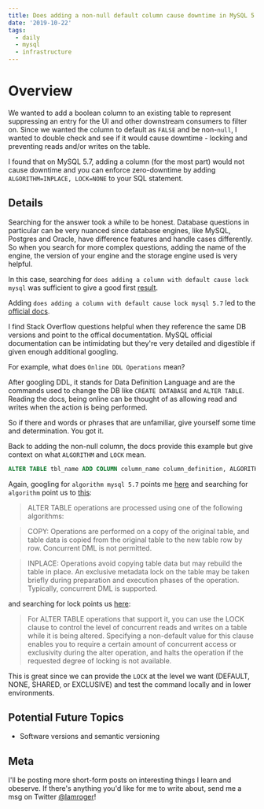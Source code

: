```yaml
---
title: Does adding a non-null default column cause downtime in MySQL 5.7?
date: '2019-10-22'
tags:
  - daily
  - mysql
  - infrastructure
---
```


# Overview
We wanted to add a boolean column to an existing table to represent suppressing an entry for the UI and other downstream consumers to filter on. Since we wanted the column to default as `FALSE` and be non-`null`, I wanted to double check and see if it would cause downtime - locking and preventing reads and/or writes on the table.

I found that on MySQL 5.7, adding a column (for the most part) would not cause downtime and you can enforce zero-downtime by adding `ALGORITHM=INPLACE, LOCK=NONE` to your SQL statement.

## Details
Searching for the answer took a while to be honest. Database questions in particular can be very nuanced since database engines, like MySQL, Postgres and Oracle, have difference features and handle cases differently. So when you search for more complex questions, adding the name of the engine, the version of your engine and the storage engine used is very helpful.

In this case, searching for `does adding a column with default cause lock mysql` was sufficient to give a good first [result](https://stackoverflow.com/questions/35424543/alter-table-without-locking-the-entire-table).

Adding `does adding a column with default cause lock mysql 5.7` led to the [official docs](https://dev.mysql.com/doc/refman/5.7/en/innodb-online-ddl-operations.html).

I find Stack Overflow questions helpful when they reference the same DB versions and point to the offical documentation. MySQL official documentation can be intimidating but they're very detailed and digestible if given enough additional googling.

For example, what does `Online DDL Operations` mean?

After googling DDL, it stands for Data Definition Language and are the commands used to change the DB like `CREATE DATABASE` and `ALTER TABLE`. Reading the docs, being online can be thought of as allowing read and writes when the action is being performed.

So if there and words or phrases that are unfamiliar, give yourself some time and determination. You got it.

Back to adding the non-null column, the docs provide this example but give context on what `ALGORITHM` and `LOCK` mean.
```sql
ALTER TABLE tbl_name ADD COLUMN column_name column_definition, ALGORITHM=INPLACE, LOCK=NONE;
```

Again, googling for `algorithm mysql 5.7` points me [here](https://dev.mysql.com/doc/refman/5.7/en/alter-table.html) and searching for `algorithm` point us to [this](https://dev.mysql.com/doc/refman/5.7/en/alter-table.html#alter-table-performance):

> ALTER TABLE operations are processed using one of the following algorithms:

> COPY: Operations are performed on a copy of the original table, and table data is copied from the original table to the new table row by row. Concurrent DML is not permitted.

> INPLACE: Operations avoid copying table data but may rebuild the table in place. An exclusive metadata lock on the table may be taken briefly during preparation and execution phases of the operation. Typically, concurrent DML is supported. 

and searching for lock points us [here](https://dev.mysql.com/doc/refman/5.7/en/alter-table.html#alter-table-concurrency):

> For ALTER TABLE operations that support it, you can use the LOCK clause to control the level of concurrent reads and writes on a table while it is being altered. Specifying a non-default value for this clause enables you to require a certain amount of concurrent access or exclusivity during the alter operation, and halts the operation if the requested degree of locking is not available.

This is great since we can provide the `LOCK` at the level we want (DEFAULT, NONE, SHARED, or EXCLUSIVE) and test the command locally and in lower environments.

## Potential Future Topics
- Software versions and semantic versioning

## Meta
I'll be posting more short-form posts on interesting things I learn and obeserve. If there's anything you'd like for me to write about, send me a msg on Twitter [@lamroger](https://twitter.com/lamroger)!
